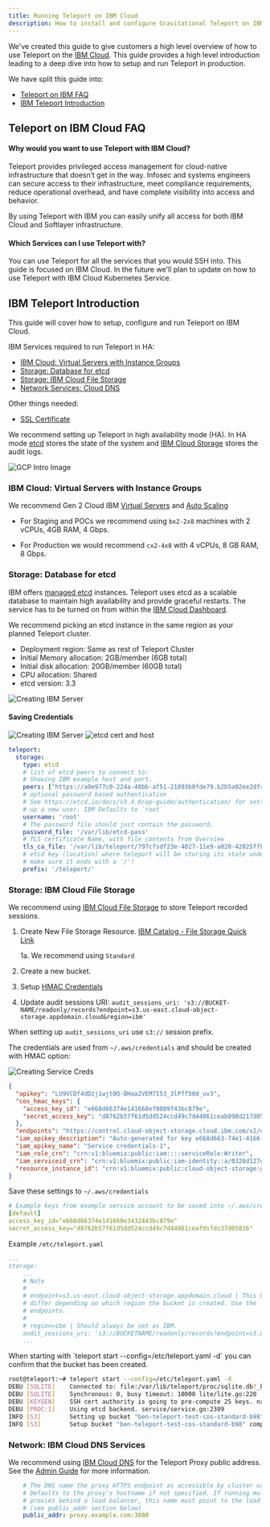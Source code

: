 ```yaml
---
title: Running Teleport on IBM Cloud
description: How to install and configure Gravitational Teleport on IBM cloud for SSH and Kubernetes access.
---
```


We've created this guide to give customers a high level overview of how to use Teleport
on the [IBM Cloud](https://www.ibm.com/cloud). This guide provides a high level
introduction leading to a deep dive into how to setup and run Teleport in production.

We have split this guide into:

- [Teleport on IBM FAQ](#teleport-on-ibm-cloud-faq)
- [IBM Teleport Introduction](#ibm-teleport-introduction)

## Teleport on IBM Cloud FAQ

#### Why would you want to use Teleport with IBM Cloud?
Teleport provides privileged access management for cloud-native infrastructure that
doesn’t get in the way. Infosec and systems engineers can secure access to their
infrastructure, meet compliance requirements, reduce operational overhead, and have
complete visibility into access and behavior.

By using Teleport with IBM you can easily unify all access for both IBM Cloud and
Softlayer infrastructure.

#### Which Services can I use Teleport with?

You can use Teleport for all the services that you would SSH into. This guide is
focused on IBM Cloud. In the future we'll plan to update on how to use Teleport
with IBM Cloud Kubernetes Service.

## IBM Teleport Introduction

This guide will cover how to setup, configure and run Teleport on IBM Cloud.

IBM Services required to run Teleport in HA:

 - [IBM Cloud: Virtual Servers with Instance Groups](#ibm-cloud-virtual-servers-with-instance-groups)
 - [Storage: Database for etcd](#storage-database-for-etcd)
 - [Storage: IBM Cloud File Storage](#storage-ibm-cloud-file-storage)
 - [Network Services: Cloud DNS](#network-ibm-cloud-dns-services)

Other things needed:

 - [SSL Certificate](https://www.ibm.com/cloud/ssl-certificates)

We recommend setting up Teleport in high availability mode (HA). In HA mode [etcd](https://etcd.io/)
stores the state of the system and [IBM Cloud Storage](https://www.ibm.com/cloud/storage)
stores the audit logs.

![GCP Intro Image](../img/IBM/IBM_HA.svg)

### IBM Cloud: Virtual Servers with Instance Groups

We recommend Gen 2 Cloud IBM [Virtual Servers](https://www.ibm.com/cloud/virtual-servers) and [Auto Scaling](https://www.ibm.com/cloud/auto-scaling)

  - For Staging and POCs we recommend using `bx2-2x8` machines with 2 vCPUs, 4GB RAM, 4 Gbps.

  - For Production we would recommend `cx2-4x8` with 4 vCPUs, 8 GB RAM, 8 Gbps.

### Storage: Database for etcd

IBM offers [managed etcd](https://www.ibm.com/cloud/databases-for-etcd) instances.
Teleport uses etcd as a scalable database to maintain high availability and provide
graceful restarts. The service has to be turned on from within the [IBM Cloud Dashboard](https://cloud.ibm.com/catalog/services/databases-for-etcd).

We recommend picking an etcd instance in the same region as your planned Teleport
cluster.

- Deployment region: Same as rest of Teleport Cluster
- Initial Memory allocation: 2GB/member (6GB total)
- Initial disk allocation: 20GB/member (60GB total)
- CPU allocation: Shared
- etcd version: 3.3

![Creating IBM Server](../img/IBM/cloud.ibm.com_catalog_services_databases-for-etcd.png)

#### Saving Credentials

![Creating IBM Server](../img/IBM/etcd-pass.png)
![etcd cert and host](../img/IBM/etcd-cert-and-host.png)


```yaml
teleport:
  storage:
    type: etcd
    # list of etcd peers to connect to:
    # Showing IBM example host and port.
    peers: ["https://a9e977c0-224a-40bb-af51-21893b8fde79.b2b5a92ee2df47d58bad0fa448c15585.databases.appdomain.cloud:30359"]
    # optional password based authentication
    # See https://etcd.io/docs/v3.4.0/op-guide/authentication/ for setting
    # up a new user. IBM Defaults to `root`
    username: 'root'
    # The password file should just contain the password.
    password_file: '/var/lib/etcd-pass'
    # TLS certificate Name, with file contents from Overview
    tls_ca_file: '/var/lib/teleport/797cfsdf23e-4027-11e9-a020-42025ffb08c8.pem'
    # etcd key (location) where teleport will be storing its state under.
    # make sure it ends with a '/'!
    prefix: '/teleport/'
```

### Storage: IBM Cloud File Storage
We recommend using [IBM Cloud File Storage](https://www.ibm.com/cloud/file-storage) to store Teleport recorded sessions.

1. Create New File Storage Resource. [IBM Catalog - File Storage Quick Link](https://cloud.ibm.com/catalog/infrastructure/file-storage)

    1a. We recommend using `Standard`

2. Create a new bucket.
3. Setup [HMAC Credentials](https://cloud.ibm.com/docs/cloud-object-storage?topic=cloud-object-storage-uhc-hmac-credentials-main)
4. Update audit sessions URI: `audit_sessions_uri: 's3://BUCKET-NAME/readonly/records?endpoint=s3.us-east.cloud-object-storage.appdomain.cloud&region=ibm'`

When setting up `audit_sessions_uri` use `s3://` session prefix.

The credentials are used from `~/.aws/credentials` and should be created with HMAC option:

![Creating Service Creds](../img/IBM/cloud.ibm.com_object-store-service-creds.png)

```json
{
  "apikey": "LU9VCDf4dDzj1wjt0Q-BHaa2VEM7I53_3lPff50d_uv3",
  "cos_hmac_keys": {
    "access_key_id": "e668d66374e141668ef0089f43bc879e",
    "secret_access_key": "d8762b57f61d5dd524ccd49c7d44861ceab098d217d05836"
  },
  "endpoints": "https://control.cloud-object-storage.cloud.ibm.com/v2/endpoints",
  "iam_apikey_description": "Auto-generated for key e668d663-74e1-4166-8ef0-089f43bc879e",
  "iam_apikey_name": "Service credentials-1",
  "iam_role_crn": "crn:v1:bluemix:public:iam::::serviceRole:Writer",
  "iam_serviceid_crn": "crn:v1:bluemix:public:iam-identity::a/0328d127d04047548c9d4bedcd24b85e::serviceid:ServiceId-c7ee0ee9-ea74-467f-a49e-ef60f6b27a71",
  "resource_instance_id": "crn:v1:bluemix:public:cloud-object-storage:global:a/0328d127d04047548c9d4bedcd24b85e:32049c3c-207e-4731-8b8a-53bf3b4844e7::"
}
```

Save these settings to `~/.aws/credentials`

```yaml
# Example keys from example service account to be saved into ~/.aws/credentials
[default]
access_key_id="e668d66374e141668e3432443bc879e"
secret_access_key="d8762b57f61d5dd524ccd49c7d44861ceafdsfds37d05836"
```

Example `/etc/teleport.yaml`
```yaml
...
storage:
    ...
    # Note
    #
    # endpoint=s3.us-east.cloud-object-storage.appdomain.cloud | This URL will
    # differ depending on which region the bucket is created. Use the  public
    # endpoints.
    #
    # region=ibm | Should always be set as IBM.
    audit_sessions_uri: 's3://BUCKETNAME/readonly/records?endpoint=s3.us-east.cloud-object-storage.appdomain.cloud&region=ibm'
    ...
```

<Admonition type="tip">
When starting with `teleport start --config=/etc/teleport.yaml -d` you can confirm that the
bucket has been created.
</Admonition>

```bash
root@teleport:~# teleport start --config=/etc/teleport.yaml -d
DEBU [SQLITE]    Connected to: file:/var/lib/teleport/proc/sqlite.db?_busy_timeout=10000&_sync=OFF, poll stream period: 1s lite/lite.go:173
DEBU [SQLITE]    Synchronous: 0, busy timeout: 10000 lite/lite.go:220
DEBU [KEYGEN]    SSH cert authority is going to pre-compute 25 keys. native/native.go:104
DEBU [PROC:1]    Using etcd backend. service/service.go:2309
INFO [S3]        Setting up bucket "ben-teleport-test-cos-standard-b98", sessions path "/readonly/records" in region "ibm". s3sessions/s3handler.go:143
INFO [S3]        Setup bucket "ben-teleport-test-cos-standard-b98" completed. duration:356.958618ms s3sessions/s3handler.go:147
```

### Network: IBM Cloud DNS Services

We recommend using [IBM Cloud DNS](https://cloud.ibm.com/catalog/services/dns-services) for
the Teleport Proxy public address.  See the [Admin Guide](admin-guide.md) for more
information.

```yaml
    # The DNS name the proxy HTTPS endpoint as accessible by cluster users.
    # Defaults to the proxy's hostname if not specified. If running multiple
    # proxies behind a load balancer, this name must point to the load balancer
    # (see public_addr section below)
    public_addr: proxy.example.com:3080
```
